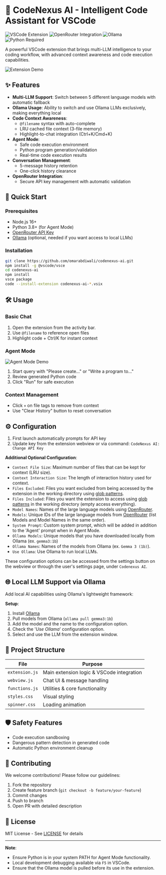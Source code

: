 # 🤖 CodeNexus AI - Intelligent Code Assistant for VSCode

![VSCode Extension](https://img.shields.io/badge/Visual_Studio_Code-0078D4?style=for-the-badge&logo=visual%20studio%20code&logoColor=white)
![OpenRouter Integration](https://img.shields.io/badge/OpenRouter-4B32C3?style=for-the-badge)
![Ollama](https://img.shields.io/badge/Ollama-FF6C37?style=for-the-badge&logo=docker&logoColor=white)
![Python Required](https://img.shields.io/badge/Python-3.8%2B-3776AB?style=for-the-badge&logo=python&logoColor=white)

A powerful VSCode extension that brings multi-LLM intelligence to your coding workflow, with advanced context awareness and code execution capabilities.

![Extension Demo](https://i.imgur.com/kxoblg6.png)

## ✨ Features

- **Multi-LLM Support**: Switch between 5 different language models with automatic fallback
- **Ollama Usage**: Ability to switch and use Ollama LLMs exclusively, making everything local
- **Code Context Awareness**:
  - `@filename` syntax with auto-complete
  - LRU cached file context (3-file memory)
  - Highlight-to-chat integration (Ctrl+K/Cmd+K)
- **Agent Mode**: 
  - Safe code execution environment
  - Python program generation/validation
  - Real-time code execution results
- **Conversation Management**:
  - 5-message history retention
  - One-click history clearance
- **OpenRouter Integration**: 
  - Secure API key management with automatic validation

## 🚀 Quick Start

### Prerequisites
- Node.js 16+
- Python 3.8+ (for Agent Mode)
- [OpenRouter API Key](https://openrouter.ai/)
- [Ollama](https://ollama.com) (optional, needed if you want access to local LLMs)

### Installation
```bash
git clone https://github.com/omarabdiwali/codenexus-ai.git
npm install -g @vscode/vsce
cd codenexus-ai
npm install
vsce package
code --install-extension codenexus-ai-*.vsix
```

## 🛠️ Usage

### Basic Chat
1. Open the extension from the activity bar.
2. Use `@filename` to reference open files
3. Highlight code + Ctrl/K for instant context

### Agent Mode
![Agent Mode Demo](https://i.imgur.com/tUTP5F8.png)
1. Start query with "Please create..." or "Write a program to..."
2. Review generated Python code
3. Click "Run" for safe execution

### Context Management
- Click `×` on file tags to remove from context
- Use "Clear History" button to reset conversation

## ⚙️ Configuration
1. First launch automatically prompts for API key
2. Update key from the extension webview or via command: `CodeNexus AI: Change API Key`

**Additional Optional Configuration**:
  - `Context File Size`: Maximum number of files that can be kept for context (LRU size).
  - `Context Interaction Size`: The length of interaction history used for context.
  - `Files Excluded`: Files you want excluded from being accessed by the extension in the working directory using [glob patterns](https://code.visualstudio.com/docs/editor/glob-patterns).
  - `Files Included`: Files you want the extension to access using [glob patterns](https://code.visualstudio.com/docs/editor/glob-patterns) in the working directory (empty access everything).
  - `Model Names`: Names of the large language models using [OpenRouter](https://openrouter.ai/models).
  - `Models`: Unique IDs of the large language models from [OpenRouter](https://openrouter.ai/models) (list Models and Model Names in the same order).
  - `System Prompt`: Custom system prompt, which will be added in addition to the 'Agent' prompt when in Agent Mode.
  - `Ollama Models`: Unique models that you have downloaded locally from Ollama (ex. `gemma3:1b`)
  - `Ollama Names`: Names of the models from Ollama (ex. `Gemma 3 (1b)`).
  - `Use Ollama`: Use Ollama to run local LLMs.

  These configuration options can be accessed from the settings button on the webview or through the user's settings page, under `Codenexus AI`.

## 🌐 Local LLM Support via Ollama

Add local AI capabilities using Ollama's lightweight framework:

**Setup**:
1. Install [Ollama](https://ollama.com/download)
2. Pull models from Ollama (`ollama pull gemma3:1b`)
3. Add the model and the name to the configuration option.
4. Check the '*Use Ollama*' configuration option.
5. Select and use the LLM from the extension window.

## 📂 Project Structure
| File             | Purpose                                  |
|------------------|------------------------------------------|
| `extension.js`   | Main extension logic & VSCode integration|
| `webview.js`     | Chat UI & message handling               |
| `functions.js`   | Utilities & core functionality           |
| `styles.css`     | Visual styling                           |
| `spinner.css`    | Loading animation                        |

## 🛡️ Safety Features
- Code execution sandboxing
- Dangerous pattern detection in generated code
- Automatic Python environment cleanup

## 🤝 Contributing
We welcome contributions! Please follow our guidelines:
1. Fork the repository
2. Create feature branch (`git checkout -b feature/your-feature`)
3. Commit changes
4. Push to branch
5. Open PR with detailed description

## 📄 License
MIT License - See [LICENSE](LICENSE) for details

---

**Note**: 
 - Ensure Python is in your system PATH for Agent Mode functionality.  
 - Local development debugging available via `F5` in VSCode.  
 - Ensure that the Ollama model is pulled before its use in the extension.